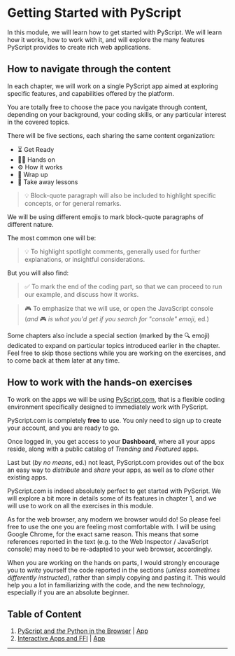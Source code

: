 # Getting Started with PyScript

In this module, we will learn how to get started with PyScript.
We will learn how it works, how to work with it, and will explore
the many features PyScript provides to create rich web applications.

## How to navigate through the content

In each chapter, we will work on a single PyScript app aimed at exploring specific
features, and capabilities offered by the platform.

You are totally free to choose the pace you navigate through content, depending on your
background, your coding skills, or any particular interest in the covered topics.

There will be five sections, each sharing the same content organization:
- ⏳ Get Ready
- 🧑‍💻 Hands on
- ⚙️ How it works
- 🎁 Wrap up
- 🥡 Take away lessons

> 💡 Block-quote paragraph will also be included to highlight specific concepts, or for general remarks.

We will be using different emojis to mark block-quote paragraphs of different nature.

The most common one will be:

> 💡 To highlight spotlight comments, generally used for further explanations, or
> insightful considerations.

But you will also find:

> ✅ To mark the end of the coding part, so that we can proceed to run our example,
> and discuss how it works.

> 🎮 To emphasize that we will use, or open the JavaScript console
> (_and_ 🎮 _is what you'd get if you search for "console" emoji_, ed.)

Some chapters also include a special section (marked by the 🔍 emoji)
dedicated to expand on particular topics introduced earlier in the chapter.
Feel free to skip those sections while you are working on the exercises, and
to come back at them later at any time.

## How to work with the hands-on exercises

To work on the apps we will be using [PyScript.com](https://pyscript.com),
that is a flexible coding environment specifically designed
to immediately work with PyScript.

PyScript.com is completely **free** to use. You only need to sign up
to create your account, and you are ready to go.

Once logged in, you get access to your **Dashboard**, where all your apps reside,
along with a public catalog of _Trending_ and _Featured_ apps.

Last but (_by no means_, ed.) not least, PyScript.com provides out of the box
an easy way to _distribute_ and _share_ your apps, as well as to _clone_ other
existing apps.

PyScript.com is indeed absolutely perfect to get started with PyScript.
We will explore a bit more in details some of its features in chapter 1, and we
will use to work on all the exercises in this module.

As for the web browser, any modern we browser would do!
So please feel free to use the one you are feeling
most comfortable with. I will be using Google Chrome, for the exact same reason.
This means that some references reported
in the text (e.g. to the Web Inspector / JavaScript console) may need to be re-adapted
to your web browser, accordingly.

When you are working on the hands on parts, I would strongly encourage you
to _write_ yourself the code reported in the sections 
(_unless sometimes differently instructed_), rather than simply
copying and pasting it.
This would help you a lot in familiarizing with the code, and the new
technology, especially if you are an absolute beginner.

## Table of Content

1. [PyScript and _the_ Python in the Browser](./01_python_in_the_browser.md) | [App](https://leriomaggio.pyscriptapps.com/get-started-with-pyscript/latest/)
2. [Interactive Apps and FFI](./02_interactive_apps_and_ffi.md) | [App](https://leriomaggio.pyscriptapps.com/pyscript-dice-roller/latest/)
<!-- 3. [The browser is your most ubiquitous computing platform](./02_pyodide/browser_as_computing_platform.md) -->
<!-- 4. [Reading Excel (`.xls`) files with PyScript](./04_pyscript_and_excel/04_pyscript_excel.md) -->

---
